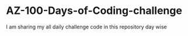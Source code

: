 # AZ-100-Days-of-Coding-challenge
I am sharing my all daily challenge code in this repository day wise
